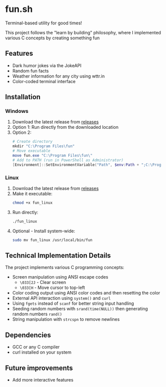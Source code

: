 # fun.sh

Terminal-based utility for good times!

This project follows the "learn by building" philosophy, where I implemented various C concepts by creating something fun

## Features

-   Dark humor jokes via the JokeAPI
-   Random fun facts
-   Weather information for any city using wttr.in
-   Color-coded terminal interface

## Installation

### Windows

1. Download the latest release from [releases](https://github.com/HeySkidee/fun.sh/releases/download/v0.1.0/)
2. Option 1: Run directly from the downloaded location
3. Option 2:
    ```powershell
    # Create directory
    mkdir "C:\Program Files\fun"
    # Move executable
    move fun.exe "C:\Program Files\fun\"
    # Add to PATH (run in PowerShell as Administrator)
    [Environment]::SetEnvironmentVariable("Path", $env:Path + ";C:\Program Files\fun", "Machine")
    ```

### Linux

1. Download the latest release from [releases]()
2. Make it executable:
    ```bash
    chmod +x fun_linux
    ```
3. Run directly:
    ```bash
    ./fun_linux
    ```
4. Optional - Install system-wide:
    ```bash
    sudo mv fun_linux /usr/local/bin/fun
    ```

## Technical Implementation Details

The project implements various C programming concepts:

-   Screen manipulation using ANSI escape codes
    -   `\033[2J` - Clear screen
    -   `\033[H` - Move cursor to top-left
-   Color coding output using ANSI color codes and then resetting the color
-   External API interaction using `system()` and `curl`
-   Using `fgets` instead of `scanf` for better string input handling
-   Seeding random numbers with `srand(time(NULL))` then generating random numbers `rand()`
-   String manipulation with `strcspn` to remove newlines

## Dependencies

-   GCC or any C compiler
-   curl installed on your system

## Future improvements

-   Add more interactive features
